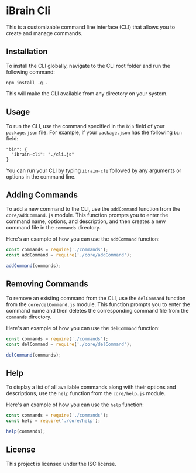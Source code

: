 # iBrain Cli

This is a customizable command line interface (CLI) that allows you to create and manage commands.

## Installation

To install the CLI globally, navigate to the CLI root folder and run the following command:

```
npm install -g .
```

This will make the CLI available from any directory on your system.

## Usage

To run the CLI, use the command specified in the `bin` field of your `package.json` file. For example, if your `package.json` has the following `bin` field:

```
"bin": {
  "ibrain-cli": "./cli.js"
}
```

You can run your CLI by typing `ibrain-cli` followed by any arguments or options in the command line.

## Adding Commands

To add a new command to the CLI, use the `addCommand` function from the `core/addCommand.js` module. This function prompts you to enter the command name, options, and description, and then creates a new command file in the `commands` directory.

Here's an example of how you can use the `addCommand` function:

```js
const commands = require('./commands');
const addCommand = require('./core/addCommand');

addCommand(commands);
```

## Removing Commands

To remove an existing command from the CLI, use the `delCommand` function from the `core/delCommand.js` module. This function prompts you to enter the command name and then deletes the corresponding command file from the `commands` directory.

Here's an example of how you can use the `delCommand` function:

```js
const commands = require('./commands');
const delCommand = require('./core/delCommand');

delCommand(commands);
```

## Help

To display a list of all available commands along with their options and descriptions, use the `help` function from the `core/help.js` module.

Here's an example of how you can use the `help` function:

```js
const commands = require('./commands');
const help = require('./core/help');

help(commands);
```

## License

This project is licensed under the ISC license.